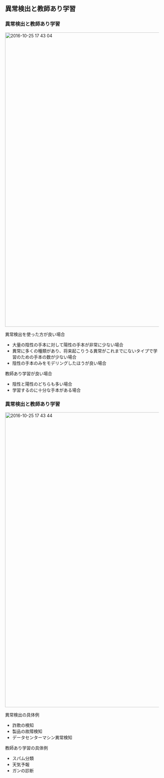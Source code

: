 ## 異常検出と教師あり学習


### 異常検出と教師あり学習

<img width="960" alt="2016-10-25 17 43 04" src="https://cloud.githubusercontent.com/assets/6447085/19678864/859aa7bc-9ada-11e6-9227-8765b151fcbf.png">

異常検出を使った方が良い場合
- 大量の陰性の手本に対して陽性の手本が非常に少ない場合
- 異常に多くの種類があり、将来起こりうる異常がこれまでにないタイプで学習のための手本の数が少ない場合
- 陰性の手本のみをモデリングしたほうが良い場合

教師あり学習が良い場合
- 陰性と陽性のどちらも多い場合
- 学習するのに十分な手本がある場合

### 異常検出と教師あり学習

<img width="962" alt="2016-10-25 17 43 44" src="https://cloud.githubusercontent.com/assets/6447085/19678894/9e97dab4-9ada-11e6-8c6a-5242338f55e8.png">

異常検出の具体例
- 詐欺の検知
- 製品の故障検知
- データセンターマシン異常検知

教師あり学習の具体例
- スパム分類
- 天気予報
- ガンの診断
